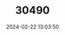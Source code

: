 ---
title: "30490"
category: "Carmichaelia glabrescens"
draft: false
date: 2024-02-22 13:03:50
languages:
  English: ["Pink Broom"]
---